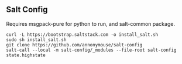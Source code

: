 ## Salt Config
Requires msgpack-pure for python to run, and salt-common package.
```
curl -L https://bootstrap.saltstack.com -o install_salt.sh
sudo sh install_salt.sh
git clone https://github.com/annonymouse/salt-config
salt-call --local -m salt-config/_modules --file-root salt-config state.highstate

```
	

